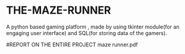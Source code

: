 # THE-MAZE-RUNNER
A python based gaming platform , made by using tkinter module(for an engaging user interface) and SQL(for storing data of the gamers).

#REPORT ON THE ENTIRE PROJECT
maze runner.pdf
